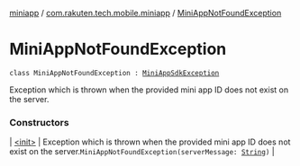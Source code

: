 [miniapp](../../index.md) / [com.rakuten.tech.mobile.miniapp](../index.md) / [MiniAppNotFoundException](./index.md)

# MiniAppNotFoundException

`class MiniAppNotFoundException : `[`MiniAppSdkException`](../-mini-app-sdk-exception/index.md)

Exception which is thrown when the provided mini app ID
does not exist on the server.

### Constructors

| [&lt;init&gt;](-init-.md) | Exception which is thrown when the provided mini app ID does not exist on the server.`MiniAppNotFoundException(serverMessage: `[`String`](https://kotlinlang.org/api/latest/jvm/stdlib/kotlin/-string/index.html)`)` |

